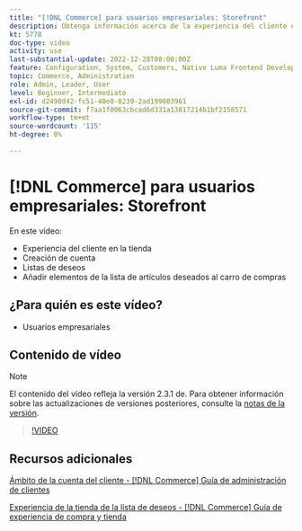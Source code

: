 ```yaml
---
title: "[!DNL Commerce] para usuarios empresariales: Storefront"
description: Obtenga información acerca de la experiencia del cliente en la tienda, incluida la creación de cuentas, la creación de listas de deseos y la adición de elementos de listas de deseos al carro de compras
kt: 5778
doc-type: video
activity: use
last-substantial-update: 2022-12-28T00:00:00Z
feature: Configuration, System, Customers, Native Luma Frontend Development, Page Content, Site Navigation
topic: Commerce, Administration
role: Admin, Leader, User
level: Beginner, Intermediate
exl-id: d2498d42-fc51-48e0-8239-2ad199003961
source-git-commit: f7aa1f0063cbcad6d331a13817214b1bf2158571
workflow-type: tm+mt
source-wordcount: '115'
ht-degree: 0%

---
```


# [!DNL Commerce] para usuarios empresariales: Storefront

En este vídeo:

- Experiencia del cliente en la tienda
- Creación de cuenta
- Listas de deseos
- Añadir elementos de la lista de artículos deseados al carro de compras

## ¿Para quién es este vídeo?

- Usuarios empresariales

## Contenido de vídeo

>[!NOTE]
>
>El contenido del vídeo refleja la versión 2.3.1 de. Para obtener información sobre las actualizaciones de versiones posteriores, consulte la [notas de la versión](https://experienceleague.adobe.com/docs/commerce-operations/release/notes/overview.html).

>[!VIDEO](https://video.tv.adobe.com/v/36188?quality=12&learn=on)

## Recursos adicionales

[Ámbito de la cuenta del cliente - [!DNL Commerce] Guía de administración de clientes](https://experienceleague.adobe.com/docs/commerce-admin/customers/customer-accounts/customer-account-scope.html)

[Experiencia de la tienda de la lista de deseos - [!DNL Commerce] Guía de experiencia de compra y tienda](https://experienceleague.adobe.com/docs/commerce-admin/stores-sales/shopper-tools/wish-lists/wishlist-storefront.html)
